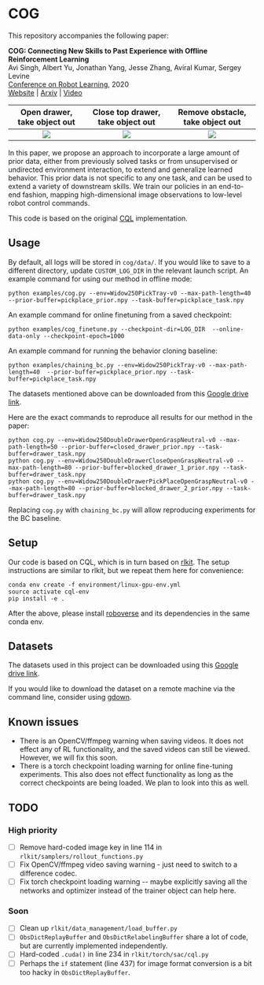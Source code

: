 # COG

This repository accompanies the following paper:

**COG: Connecting New Skills to Past Experience with Offline Reinforcement Learning** <br/>
Avi Singh, Albert Yu, Jonathan Yang, Jesse Zhang, Aviral Kumar, Sergey Levine <br/>
[Conference on Robot Learning](https://www.robot-learning.org/), 2020 <br/>
[Website](https://sites.google.com/view/cog-rl) | [Arxiv](https://arxiv.org/abs/2010.14500) | [Video](https://www.youtube.com/watch?v=6sb31PtpI_s)

| Open drawer, take object out      |   Close top drawer, take object out | Remove obstacle, take object out | 
:-------------------------:|:-------------------------:|:-------------------------:
![](https://i.imgur.com/IeePcyx.gif) | ![](https://i.imgur.com/SczIcrw.gif) | ![](https://i.imgur.com/F8Mxvvk.gif) |

In this paper, we propose an approach to incorporate a large amount of prior 
data, either from previously solved tasks or from unsupervised or undirected
environment interaction, to extend and generalize learned behavior. This prior 
data is not specific to any one task, and can be used to extend a variety of
downstream skills. We train our policies in an end-to-end fashion, mapping 
high-dimensional image observations to low-level robot control commands. 

This code is based on the original [CQL](https://github.com/aviralkumar2907/CQL)
implementation. 

## Usage

By default, all logs will be stored in `cog/data/`. If you would like to save to
a different directory, update `CUSTOM_LOG_DIR` in the relevant launch script. 
An example command for using our method in offline mode: 

`python examples/cog.py --env=Widow250PickTray-v0 --max-path-length=40 
--prior-buffer=pickplace_prior.npy --task-buffer=pickplace_task.npy`

An example command for online finetuning from a saved checkpoint:

`python examples/cog_finetune.py --checkpoint-dir=LOG_DIR 
--online-data-only --checkpoint-epoch=1000`

An example command for running the behavior cloning baseline:

`python examples/chaining_bc.py --env=Widow250PickTray-v0 --max-path-length=40 
--prior-buffer=pickplace_prior.npy --task-buffer=pickplace_task.npy`

The datasets mentioned above can be downloaded from this
[Google drive link](https://drive.google.com/drive/folders/1jxBQE1adsFT1sWsfatbhiZG6Zkf3EW0Q?usp=sharing). 

Here are the exact commands to reproduce all results for our method in the paper:

```shell script
python cog.py --env=Widow250DoubleDrawerOpenGraspNeutral-v0 --max-path-length=50 --prior-buffer=closed_drawer_prior.npy --task-buffer=drawer_task.npy
python cog.py --env=Widow250DoubleDrawerCloseOpenGraspNeutral-v0 --max-path-length=80 --prior-buffer=blocked_drawer_1_prior.npy --task-buffer=drawer_task.npy
python cog.py --env=Widow250DoubleDrawerPickPlaceOpenGraspNeutral-v0 --max-path-length=80 --prior-buffer=blocked_drawer_2_prior.npy --task-buffer=drawer_task.npy
```

Replacing `cog.py` with `chaining_bc.py` will allow reproducing experiments
for the BC baseline. 

## Setup
Our code is based on CQL, which is in turn based on [rlkit](https://github.com/vitchyr/rlkit). 
The setup instructions are similar to rlkit, but we repeat them here for convenience:

```shell script
conda env create -f environment/linux-gpu-env.yml
source activate cql-env
pip install -e .
```

After the above, please install [roboverse](https://github.com/avisingh599/roboverse)
and its dependencies in the same conda env. 

## Datasets
The datasets used in this project can be downloaded using this 
[Google drive link](https://drive.google.com/drive/folders/1jxBQE1adsFT1sWsfatbhiZG6Zkf3EW0Q?usp=sharing). 

If you would like to download the dataset on a remote machine via the command
line, consider using [gdown](https://pypi.org/project/gdown/). 

## Known issues
- There is an OpenCV/ffmpeg warning when saving videos. It does not effect any 
of RL functionality, and the saved videos can still be viewed. However, we will fix this soon. 
- There is a torch checkpoint loading warning for online fine-tuning experiments.
This also does not effect functionality as long as the correct checkpoints are 
being loaded. We plan to look into this as well. 


## TODO
### High priority
- [ ] Remove hard-coded image key in line 114 in `rlkit/samplers/rollout_functions.py`
- [ ] Fix OpenCV/ffmpeg video saving warning - just need to switch to a difference codec. 
- [ ] Fix torch checkpoint loading warning -- maybe explicitly saving all the networks and optimizer instead of the trainer object can help here. 

### Soon
- [ ] Clean up `rlkit/data_management/load_buffer.py`
- [ ] `ObsDictReplayBuffer` and `ObsDictRelabelingBuffer` share a lot of code, but are currently implemented independently.
- [ ] Hard-coded `.cuda()` in line 234 in `rlkit/torch/sac/cql.py`
- [ ] Perhaps the `if` statement (line 437) for image format conversion is a bit too hacky in `ObsDictReplayBuffer`. 
